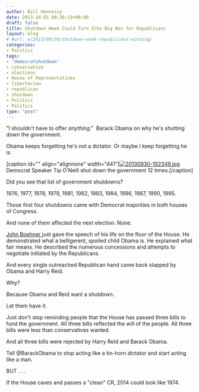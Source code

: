 ```yaml
---
author: Bill Hennessy
date: 2013-10-01 00:36:13+00:00
draft: false
title: Shutdown Week Could Turn Into Big Win for Republicans
layout: blog
# #url: e/2013/09/30/shutdown-week-republicans-winning/
categories:
- Politics
tags:
- 'democratshutdown'
- conservative
- elections
- House of Representatives
- libertarian
- republican
- shutdown
- Politics
- Politics
type: "post"
---
```


"I shouldn't have to offer _anything_."  Barack Obama on why he's shutting down the government.

Obama keeps forgetting he's not a dictator. Or maybe _I_ keep forgetting he is.

[caption id="" align="alignnone" width="441"][![20130930-192349.jpg](https://hennessysview.com/wp-content/uploads/2013/09/20130930-192349.jpg)
](https://hennessysview.com/wp-content/uploads/2013/09/20130930-192349.jpg) Democrat Speaker Tip O'Neill shut down the government 12 times.[/caption]

Did you see that list of government shutdowns?

1976, 1977, 1978, 1979, 1981, 1982, 1983, 1984, 1986, 1987, 1990, 1995.

Those first four shutdowns came with Democrat majorities in both houses of Congress.

And none of them affected the next election. None.

[John Boehner ](https://hennessysview.com/2013/09/28/ive-learned-house-gop-lot-tougher-senate/)just gave the speech of his life on the floor of the House. He demonstrated what a belligerent, spoiled child Obama is. He explained what fair means. He described the numerous concessions and attempts to negotiate initiated by the Republicans.

And every single outreached Republican hand came back slapped by Obama and Harry Reid.

Why?

Because Obama and Reid want a shutdown.

Let them have it.

Just don't stop reminding people that the House has passed three bills to fund the government. All three bills reflected the will of the people. All three bills were less than conservatives wanted.

And all three bills were rejected by Harry Reid and Barack Obama.

Tell @BarackObama to stop acting like a tin-horn dictator and start acting like a man.

BUT . . .

If the House caves and passes a "clean" CR, 2014 could look like 1974.
